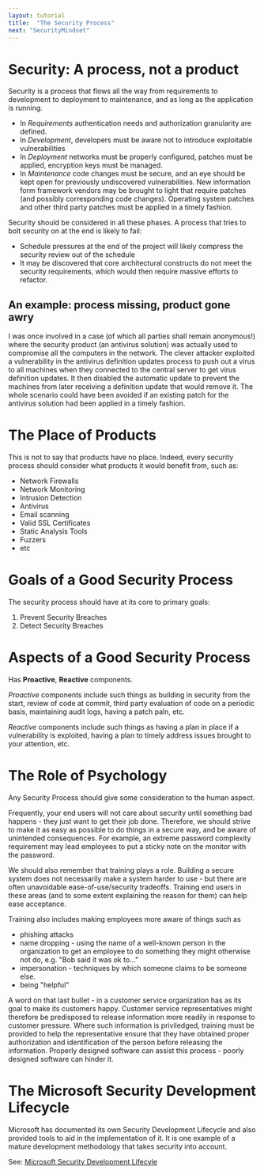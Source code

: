 ```yaml
---
layout: tutorial
title:  "The Security Process"
next: "SecurityMindset"
---
```

# Security: A process, not a product

Security is a process that flows all the way from requirements to development to deployment to maintenance, and as long as the application is running.

 * In *Requirements* authentication needs and authorization granularity are defined.
 * In *Development*, developers must be aware not to introduce exploitable vulnerabilities
 * In *Deployment* networks must be properly configured, patches must be applied, encryption keys must be managed.
 * In *Maintenance* code changes must be secure, and an eye should be kept open for previously undiscovered vulnerabilities.  New information form framework vendors may be brought to light that require patches (and possibly corresponding code changes).  Operating system patches and other third party patches must be applied in a timely fashion.
 
Security should be considered in all these phases.  A process that tries to bolt security on at the end is likely to fail:
* Schedule pressures at the end of the project will likely compress the security review out of the schedule
* It may be discovered that core architectural constructs do not meet the security requirements, which would then require massive efforts to refactor.

## An example: process missing, product gone awry
I was once involved in a case (of which all parties shall remain anonymous!) where the security product (an antivirus solution) was actually used to compromise all the computers in the network. The clever attacker exploited a vulnerability in the antivirus definition updates process to push out a virus to all machines when they connected to the central server to get virus definition updates.  It then disabled the automatic update to prevent the machines from later receiving a definition update that would remove it.  The whole scenario could have been avoided if an existing patch for the antivirus solution had been applied in a timely fashion.

# The Place of Products
This is not to say that products have no place.  Indeed, every security process should consider what products it would benefit from, such as:
* Network Firewalls
* Network Monitoring
* Intrusion Detection 
* Antivirus
* Email scanning
* Valid SSL Certificates
* Static Analysis Tools
* Fuzzers
* etc

# Goals of a Good Security Process
The security process should have at its core to primary goals:
1. Prevent Security Breaches
2. Detect Security Breaches

# Aspects of a Good Security Process
Has **Proactive**, **Reactive** components.

*Proactive* components include such things as building in security from the start, review of code at commit, third party evaluation of code on a periodic basis, maintaining audit logs, having a patch paln, etc.

*Reactive* components include such things as having a plan in place if a vulnerability is exploited, having a plan to timely address issues brought to your attention, etc.

# The Role of Psychology
Any Security Process should give some consideration to the human aspect.  

Frequently, your end users will not care about security until something bad happens - they just want to get their job done. Therefore, we should strive to make it as easy as possible to do things in a secure way, and be aware of unintended consequences.  For example, an extreme password complexity requirement may lead employees to put a sticky note on the monitor with the password.

We should also remember that training plays a role.  Building a secure system does not necessarily make a system harder to use - but there are often unavoidable ease-of-use/security tradeoffs.  Training end users in these areas (and to some extent explaining the reason for them) can help ease acceptance.

Training also includes making employees more aware of things such as
* phishing attacks
* name dropping - using the name of a well-known person in the organization to get an employee to do something they might otherwise not do, e.g. "Bob said it was ok to..."
* impersonation - techniques by which someone claims to be someone else.
* being "helpful"

A word on that last bullet - in a customer service organization has as its goal to make its customers happy.  Customer service representatives might therefore be predisposed to release information more readily in response to customer pressure.  Where such information is priviledged, training must be provided to help the representative ensure that they have obtained proper authorization and identification of the person before releasing the information.  Properly designed software can assist this process - poorly designed software can hinder it.

# The Microsoft Security Development Lifecycle
Microsoft has documented its own Security Development Lifecycle and also provided tools to aid in the implementation of it.  It is one example of a mature development methodology that takes security into account.

See: [Microsoft Security Development Lifecyle](http://www.microsoft.com/security/sdl/default.aspx)
